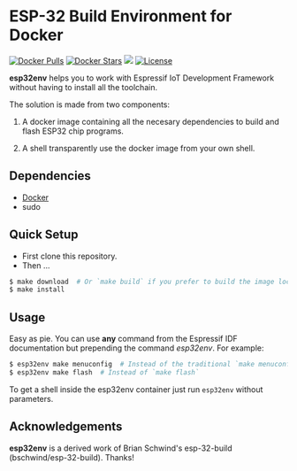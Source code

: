 ESP-32 Build Environment for Docker
===================================

[![Docker Pulls](https://img.shields.io/docker/pulls/nilp0inter/esp32env.svg)](https://hub.docker.com/r/nilp0inter/esp32env/) [![Docker Stars](https://img.shields.io/docker/stars/nilp0inter/esp32env.svg)](https://hub.docker.com/r/nilp0inter/esp32env/) [![](https://images.microbadger.com/badges/image/nilp0inter/esp32env.svg)](https://microbadger.com/images/nilp0inter/esp32env "Get your own image badge on microbadger.com") [![License](https://img.shields.io/badge/license-MIT-blue.svg?style=flat)](https://github.com/nilp0inter/esp32env/blob/master/LICENSE)

**esp32env** helps you to work with Espressif IoT Development Framework without
having to install all the toolchain.

The solution is made from two components:

1. A docker image containing all the necesary dependencies to build and flash
ESP32 chip programs.

2. A shell transparently use the docker image from your own shell.


Dependencies
------------
- [Docker](https://www.docker.com/products/docker-toolbox)
- sudo


Quick Setup
-----------
- First clone this repository.
- Then ...
```bash
$ make download  # Or `make build` if you prefer to build the image locally
$ make install
```


Usage
-----

Easy as pie. You can use **any** command from the Espressif IDF documentation
but prepending the command *esp32env*. For example:

```bash
$ esp32env make menuconfig  # Instead of the traditional `make menuconfig`
$ esp32env make flash  # Instead of `make flash`
```

To get a shell inside the esp32env container just run `esp32env` without
parameters.


Acknowledgements
----------------

**esp32env** is a derived work of Brian Schwind's esp-32-build
(bschwind/esp-32-build). Thanks!
